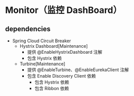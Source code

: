 # Monitor（监控 DashBoard）
 
## dependencies

- Spring Cloud Circuit Breaker
    - Hystrix Dashboard[Maintenance]
        - 提供 @EnableHystrixDashboard 注解
        - 包含 Hystrix 依赖
    - Turbine[Maintenance]
        - 提供 @EnableTurbine、@EnableEurekaClient 注解
        - 包含 Enable Discovery Client 依赖
            - 包含 Hystrix 依赖
            - 包含 Ribbon 依赖
